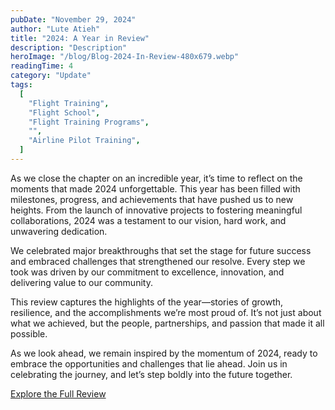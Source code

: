 ```yaml
---
pubDate: "November 29, 2024"
author: "Lute Atieh"
title: "2024: A Year in Review"
description: "Description"
heroImage: "/blog/Blog-2024-In-Review-480x679.webp"
readingTime: 4
category: "Update"
tags:
  [
    "Flight Training",
    "Flight School",
    "Flight Training Programs",
    "",
    "Airline Pilot Training",
  ]
---
```


As we close the chapter on an incredible year, it’s time to reflect on the moments that made 2024 unforgettable. This year has been filled with milestones, progress, and achievements that have pushed us to new heights. From the launch of innovative projects to fostering meaningful collaborations, 2024 was a testament to our vision, hard work, and unwavering dedication.

We celebrated major breakthroughs that set the stage for future success and embraced challenges that strengthened our resolve. Every step we took was driven by our commitment to excellence, innovation, and delivering value to our community.

This review captures the highlights of the year—stories of growth, resilience, and the accomplishments we’re most proud of. It’s not just about what we achieved, but the people, partnerships, and passion that made it all possible.

As we look ahead, we remain inspired by the momentum of 2024, ready to embrace the opportunities and challenges that lie ahead. Join us in celebrating the journey, and let’s step boldly into the future together.

[Explore the Full Review](/2024%20In%20Review.pdf)

